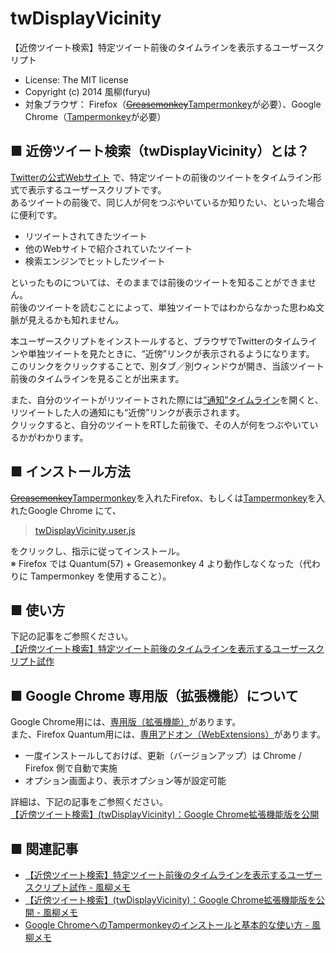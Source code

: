 twDisplayVicinity
=================
【近傍ツイート検索】特定ツイート前後のタイムラインを表示するユーザースクリプト  
- License: The MIT license  
- Copyright (c) 2014 風柳(furyu)  
- 対象ブラウザ： Firefox（<s>[Greasemonkey](https://addons.mozilla.org/ja/firefox/addon/greasemonkey/)</s>[Tampermonkey](https://addons.mozilla.org/ja/firefox/addon/tampermonkey/)が必要）、Google Chrome（[Tampermonkey](https://chrome.google.com/webstore/detail/tampermonkey/dhdgffkkebhmkfjojejmpbldmpobfkfo?hl=ja)が必要）  


■ 近傍ツイート検索（twDisplayVicinity）とは？
---
[Twitterの公式Webサイト](https://twitter.com/) で、特定ツイートの前後のツイートをタイムライン形式で表示するユーザースクリプトです。  
あるツイートの前後で、同じ人が何をつぶやいているか知りたい、といった場合に便利です。  

- リツイートされてきたツイート
- 他のWebサイトで紹介されていたツイート
- 検索エンジンでヒットしたツイート

といったものについては、そのままでは前後のツイートを知ることができません。  
前後のツイートを読むことによって、単独ツイートではわからなかった思わぬ文脈が見えるかも知れません。  

本ユーザースクリプトをインストールすると、ブラウザでTwitterのタイムラインや単独ツイートを見たときに、“近傍”リンクが表示されるようになります。  
このリンクをクリックすることで、別タブ／別ウィンドウが開き、当該ツイート前後のタイムラインを見ることが出来ます。  

また、自分のツイートがリツイートされた際には[“通知”タイムライン](https://twitter.com/i/notifications)を開くと、リツイートした人の通知にも“近傍”リンクが表示されます。  
クリックすると、自分のツイートをRTした前後で、その人が何をつぶやいているかがわかります。  


■ インストール方法
---
<s>[Greasemonkey](https://addons.mozilla.org/ja/firefox/addon/greasemonkey/)</s>[Tampermonkey](https://addons.mozilla.org/ja/firefox/addon/tampermonkey/)を入れたFirefox、もしくは[Tampermonkey](https://chrome.google.com/webstore/detail/tampermonkey/dhdgffkkebhmkfjojejmpbldmpobfkfo?hl=ja)を入れたGoogle Chrome にて、  

> [twDisplayVicinity.user.js](https://furyu.atnifty.com/userjs/furyutei/twDisplayVicinity.user.js)  

をクリックし、指示に従ってインストール。  
※ Firefox では Quantum(57) + Greasemonkey 4 より動作しなくなった（代わりに Tampermonkey を使用すること）。  

■ 使い方
---
下記の記事をご参照ください。  
[【近傍ツイート検索】特定ツイート前後のタイムラインを表示するユーザースクリプト試作](http://furyu.hatenablog.com/entry/20140327/1395914958)


■ Google Chrome 専用版（拡張機能）について
---
Google Chrome用には、[専用版（拡張機能）](https://chrome.google.com/webstore/detail/twdisplayvicinity/anmfeeanmnmdkjlhojpodibignbcfgjm)があります。  
また、Firefox Quantum用には、[専用アドオン（WebExtensions）](https://addons.mozilla.org/ja/firefox/addon/twdisplayvicinity/)があります。  

- 一度インストールしておけば、更新（バージョンアップ）は Chrome / Firefox 側で自動で実施
- オプション画面より、表示オプション等が設定可能

詳細は、下記の記事をご参照ください。  
[【近傍ツイート検索】(twDisplayVicinity)：Google Chrome拡張機能版を公開](http://furyu.hatenablog.com/entry/20140609/twDisplayVicinity)


■ 関連記事
---
- [【近傍ツイート検索】特定ツイート前後のタイムラインを表示するユーザースクリプト試作 - 風柳メモ](http://furyu.hatenablog.com/entry/20140327/1395914958)  
- [【近傍ツイート検索】(twDisplayVicinity)：Google Chrome拡張機能版を公開 - 風柳メモ](http://furyu.hatenablog.com/entry/20140609/twDisplayVicinity)
- [Google ChromeへのTampermonkeyのインストールと基本的な使い方 - 風柳メモ](http://furyu.hatenablog.com/entry/20141227/1419609930)  
